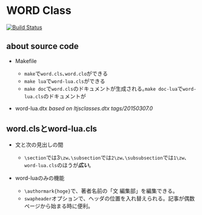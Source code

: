 WORD Class
===

[![Build Status](https://travis-ci.org/WORD-COINS/texfiles.svg?branch=master)](https://travis-ci.org/WORD-COINS/texfiles)

## about source code

- Makefile
	+ `make`で`word.cls`､`word.clo`ができる
	+ `make lua`で`word-lua.cls`ができる
	+ `make doc`で`word.cls`のドキュメントが生成される｡`make doc-lua`で`word-lua.cls`のドキュメントが

- word-lua.dtx *based on ltjsclasses.dtx tags/20150307.0*

## word.clsとword-lua.cls

- 文と次の見出しの間
	+ `\section`では3`\zw`､`\subsection`では`2\zw`､`\subsubsection`では`1\zw`､`word-lua.cls`のほうが***広い***｡

- word-luaのみの機能
	+ `\authormark{hoge}`で、著者名前の「文 編集部」を編集できる。
	+ `swapheader`オプションで、ヘッダの位置を入れ替えられる。記事が偶数ページから始まる時に便利。

